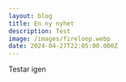 ```yaml
---
layout: blog
title: En ny nyhet
description: Test
image: /images/fireloop.webp
date: 2024-04-27T22:05:00.000Z
---
```

Testar igen
